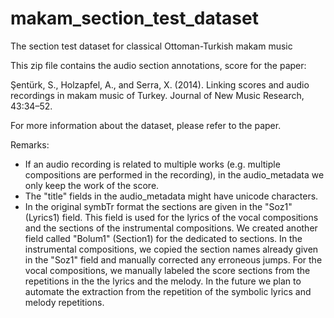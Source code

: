 makam_section_test_dataset
==========================

The section test dataset for classical Ottoman-Turkish makam music

This zip file contains the audio section annotations, score for the paper:

Şentürk, S., Holzapfel, A., and Serra, X. (2014). Linking scores and audio recordings in makam music of Turkey. Journal of New Music Research, 43:34–52.

For more information about the dataset, please refer to the paper.

Remarks:
- If an audio recording is related to multiple works (e.g. multiple compositions are performed in the recording), in the audio_metadata we only keep the work of the score.
- The "title" fields in the audio_metadata might have unicode characters.
- In the original symbTr format the sections are given in the "Soz1" (Lyrics1) field. This field is used for the lyrics of the vocal compositions and the sections of the instrumental compositions. We created another field called "Bolum1" (Section1) for the dedicated to sections. 
In the instrumental compositions, we copied the section names already given in the "Soz1" field and manually corrected any erroneous jumps.
For the vocal compositions, we manually labeled the score sections from the repetitions in the the lyrics and the melody. In the future we plan to automate the extraction from the repetition of the symbolic lyrics and melody repetitions.
